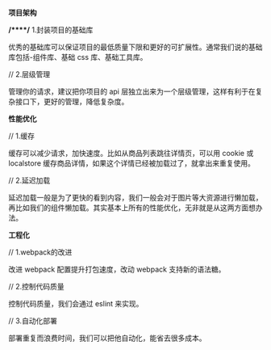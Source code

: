 **项目架构**





**/****/** 1.封装项目的基础库

优秀的基础库可以保证项目的最低质量下限和更好的可扩展性。通常我们说的基础库包括-组件库、基础 css 库、基础工具库。

// 2.层级管理

管理你的请求，建议把你项目的 api 层独立出来为一个层级管理，这样有利于在复杂接口下，更好的管理，降低复杂度。







**性能优化**





// 1.缓存

缓存可以减少请求，加快速度。比如从商品列表跳往详情页，可以用 cookie 或localstore 缓存商品详情，如果这个详情已经被加载过了，就拿出来重复使用。

// 2.延迟加载

延迟加载一般是为了更快的看到内容，我们一般会对于图片等大资源进行懒加载，再比如我们的组件懒加载。其实基本上所有的性能优化，无非就是从这两方面想办法。







**工程化**





// 1.webpack的改进

改进 webpack 配置提升打包速度，改动 webpack 支持新的语法糖。

// 2.控制代码质量

控制代码质量，我们会通过 eslint 来实现。

// 3.自动化部署

部署重复而浪费时间，我们可以把他自动化，能省去很多成本。